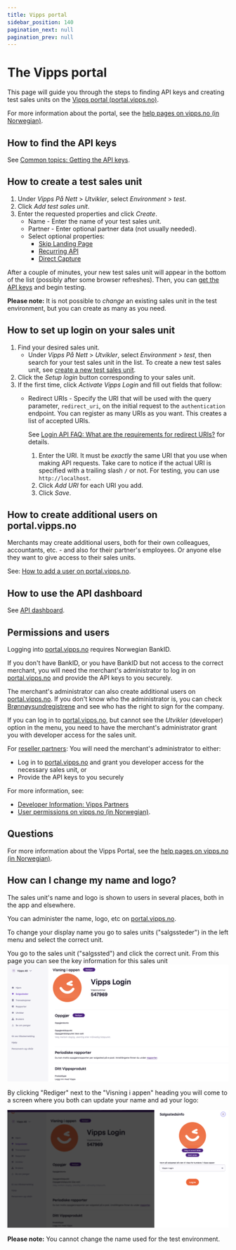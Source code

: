 ```yaml
---
title: Vipps portal
sidebar_position: 140
pagination_next: null
pagination_prev: null
---
```



# The Vipps portal



This page will guide you through the steps to finding API keys and creating test sales units
on the [Vipps portal (portal.vipps.no)](https://portal.vipps.no).

For more information about the portal, see the
[help pages on vipps.no (in Norwegian)](https://vipps.no/hjelp/vipps/kundeforholdet-mitt/hva-får-jeg-tilgang-til-når-jeg-logger-meg-inn-på-vippsportalen/).


## How to find the API keys

See [Common topics: Getting the API keys](https://developer.vippsmobilepay.com/docs/vipps-developers/common-topics/api-keys#getting-the-api-keys).


## How to create a test sales unit

1. Under _Vipps På Nett_ > _Utvikler_, select _Environment_ > _test_.
1. Click _Add test sales unit_.
1. Enter the requested properties and click _Create_.
   * Name - Enter the name of your test sales unit.
   * Partner - Enter optional partner data (not usually needed).
   * Select optional properties:
     * [Skip Landing Page](../faqs/vipps-landing-page-faq.md#is-it-possible-to-skip-the-landing-page)
     * [Recurring API](https://developer.vippsmobilepay.com/docs/APIs/recurring-api)
     * [Direct Capture](../common-topics/reserve-and-capture.md#direct-capture)

After a couple of minutes, your new test sales unit will appear in the bottom of the list (possibly after some browser refreshes).
Then, you can [get the API keys](../common-topics/api-keys.md#getting-the-api-keys) and begin testing.

**Please note:** It is not possible to _change_ an existing sales unit in the test environment,
but you can create as many as you need.

## How to set up login on your sales unit

1. Find your desired sales unit.
   * Under _Vipps På Nett_ > _Utvikler_, select _Environment_ > _test_, then search for your test sales unit in the list. To create a new test sales unit, see
     [create a new test sales unit](#how-to-create-a-test-sales-unit).
1. Click the _Setup login_ button corresponding to your sales unit.
1. If the first time, click _Activate Vipps Login_ and fill out fields that follow:
    * Redirect URIs - Specify the URI that will be used with
      the query parameter, `redirect_uri`, on the initial request to the `authentication`
      endpoint. You can register as many URIs as you want. 
      This creates a list of accepted URIs.
       
      See [Login API FAQ: What are the requirements for redirect URIs?](https://developer.vippsmobilepay.com/docs/APIs/login-api/vipps-login-api-faq#what-are-the-requirements-for-redirect-uris) for details.
      1. Enter the URI. It must be _exactly_ the same URI that you use when making API requests.
        Take care to notice if the actual URI is specified with a trailing slash `/` or not.
        For testing, you can use `http://localhost`.
      2. Click _Add URI_ for each URI you add.
      3. Click _Save_.


## How to create additional users on portal.vipps.no

Merchants may create additional users, both for their own colleagues,
accountants, etc. - and also for their partner's employees.
Or anyone else they want to give access to their sales units.

See:
[How to add a user on portal.vipps.no](https://developer.vippsmobilepay.com/docs/vipps-partner/add-portal-user).


## How to use the API dashboard

See [API dashboard](api-dashboard.md).

## Permissions and users

Logging into [portal.vipps.no](https://portal.vipps.no) requires Norwegian BankID.

If you don't have BankID, or you have BankID but not access to the correct merchant,
you will need the merchant's administrator to log in on
[portal.vipps.no](https://portal.vipps.no)
and provide the API keys to you securely.

The merchant's administrator can also create additional users on
[portal.vipps.no](https://portal.vipps.no).
If you don't know who the administrator is, you can check
[Brønnøysundregistrene](https://www.brreg.no)
and see who has the right to sign for the company.

If you can log in to [portal.vipps.no](https://portal.vipps.no), but cannot see
the _Utvikler_ (developer) option in the menu, you need to have the
merchant's administrator grant you with developer access for the sales unit.

For
[reseller partners](https://developer.vippsmobilepay.com/docs/vipps-partner):
You will need the merchant's administrator to either:

* Log in to
  [portal.vipps.no](https://portal.vipps.no)
  and grant you developer access for the necessary sales unit, or
* Provide the API keys to you securely

For more information, see:

* [Developer Information: Vipps Partners](https://developer.vippsmobilepay.com/docs/vipps-partner)
* [User permissions on vipps.no (in Norwegian)](https://vipps.no/hjelp/vipps/kundeforholdet-mitt/hvilke-tilganger-kan-vi-opprette-i-vippsportalen/).

## Questions

For more information about the Vipps Portal, see the
[help pages on vipps.no (in Norwegian)](https://vipps.no/hjelp/vipps/kundeforholdet-mitt/hva-får-jeg-tilgang-til-når-jeg-logger-meg-inn-på-vippsportalen/).

## How can I change my name and logo?

The sales unit's name and logo is shown to users in several places, both in
the app and elsewhere.

You can administer the name, logo, etc on
[portal.vipps.no](https://portal.vipps.no).

To change your display name you go to sales units ("salgssteder") in the
left menu and select the correct unit. 

You go to the sales unit ("salgssted") and click the correct unit. From this
page you can see the key information for this sales unit
![See sales unit info](images/Sales_unit_see_info.png)

By clicking "Rediger" next to the "Visning i appen" heading you will come to a
screen where you both can update your name and ad your logo:

![By clicking "Rediger" next to the "Visning i appen" heading you will come to a screen where you both can update your name and ad you logo:](images/Sales_unit_change_name_and_logo.png)

**Please note:** You cannot change the name used for the test environment.
